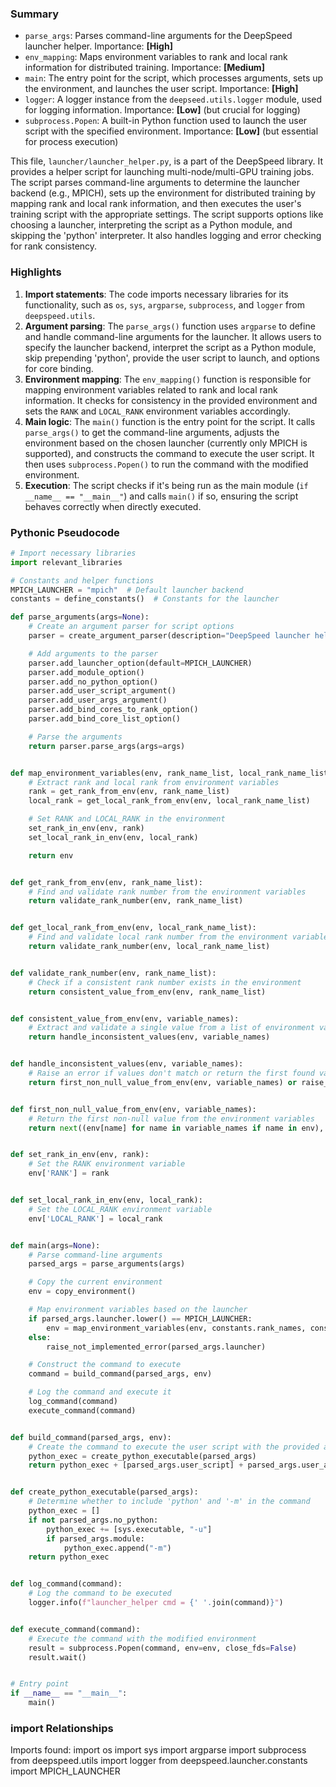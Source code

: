 

### Summary



* `parse_args`: Parses command-line arguments for the DeepSpeed launcher helper. Importance: **[High]**
* `env_mapping`: Maps environment variables to rank and local rank information for distributed training. Importance: **[Medium]**
* `main`: The entry point for the script, which processes arguments, sets up the environment, and launches the user script. Importance: **[High]**
* `logger`: A logger instance from the `deepseed.utils.logger` module, used for logging information. Importance: **[Low]** (but crucial for logging)
* `subprocess.Popen`: A built-in Python function used to launch the user script with the specified environment. Importance: **[Low]** (but essential for process execution) 

This file, `launcher/launcher_helper.py`, is a part of the DeepSpeed library. It provides a helper script for launching multi-node/multi-GPU training jobs. The script parses command-line arguments to determine the launcher backend (e.g., MPICH), sets up the environment for distributed training by mapping rank and local rank information, and then executes the user's training script with the appropriate settings. The script supports options like choosing a launcher, interpreting the script as a Python module, and skipping the 'python' interpreter. It also handles logging and error checking for rank consistency.

### Highlights



1. **Import statements**: The code imports necessary libraries for its functionality, such as `os`, `sys`, `argparse`, `subprocess`, and `logger` from `deepspeed.utils`.
2. **Argument parsing**: The `parse_args()` function uses `argparse` to define and handle command-line arguments for the launcher. It allows users to specify the launcher backend, interpret the script as a Python module, skip prepending 'python', provide the user script to launch, and options for core binding.
3. **Environment mapping**: The `env_mapping()` function is responsible for mapping environment variables related to rank and local rank information. It checks for consistency in the provided environment and sets the `RANK` and `LOCAL_RANK` environment variables accordingly.
4. **Main logic**: The `main()` function is the entry point for the script. It calls `parse_args()` to get the command-line arguments, adjusts the environment based on the chosen launcher (currently only MPICH is supported), and constructs the command to execute the user script. It then uses `subprocess.Popen()` to run the command with the modified environment.
5. **Execution**: The script checks if it's being run as the main module (`if __name__ == "__main__"`) and calls `main()` if so, ensuring the script behaves correctly when directly executed.

### Pythonic Pseudocode

```python
# Import necessary libraries
import relevant_libraries

# Constants and helper functions
MPICH_LAUNCHER = "mpich"  # Default launcher backend
constants = define_constants()  # Constants for the launcher

def parse_arguments(args=None):
    # Create an argument parser for script options
    parser = create_argument_parser(description="DeepSpeed launcher helper")

    # Add arguments to the parser
    parser.add_launcher_option(default=MPICH_LAUNCHER)
    parser.add_module_option()
    parser.add_no_python_option()
    parser.add_user_script_argument()
    parser.add_user_args_argument()
    parser.add_bind_cores_to_rank_option()
    parser.add_bind_core_list_option()

    # Parse the arguments
    return parser.parse_args(args=args)


def map_environment_variables(env, rank_name_list, local_rank_name_list):
    # Extract rank and local rank from environment variables
    rank = get_rank_from_env(env, rank_name_list)
    local_rank = get_local_rank_from_env(env, local_rank_name_list)

    # Set RANK and LOCAL_RANK in the environment
    set_rank_in_env(env, rank)
    set_local_rank_in_env(env, local_rank)

    return env


def get_rank_from_env(env, rank_name_list):
    # Find and validate rank number from the environment variables
    return validate_rank_number(env, rank_name_list)


def get_local_rank_from_env(env, local_rank_name_list):
    # Find and validate local rank number from the environment variables
    return validate_rank_number(env, local_rank_name_list)


def validate_rank_number(env, rank_name_list):
    # Check if a consistent rank number exists in the environment
    return consistent_value_from_env(env, rank_name_list)


def consistent_value_from_env(env, variable_names):
    # Extract and validate a single value from a list of environment variable names
    return handle_inconsistent_values(env, variable_names)


def handle_inconsistent_values(env, variable_names):
    # Raise an error if values don't match or return the first found value
    return first_non_null_value_from_env(env, variable_names) or raise_error_not_in_env()


def first_non_null_value_from_env(env, variable_names):
    # Return the first non-null value from the environment variables
    return next((env[name] for name in variable_names if name in env), None)


def set_rank_in_env(env, rank):
    # Set the RANK environment variable
    env['RANK'] = rank


def set_local_rank_in_env(env, local_rank):
    # Set the LOCAL_RANK environment variable
    env['LOCAL_RANK'] = local_rank


def main(args=None):
    # Parse command-line arguments
    parsed_args = parse_arguments(args)

    # Copy the current environment
    env = copy_environment()

    # Map environment variables based on the launcher
    if parsed_args.launcher.lower() == MPICH_LAUNCHER:
        env = map_environment_variables(env, constants.rank_names, constants.local_rank_names)
    else:
        raise_not_implemented_error(parsed_args.launcher)

    # Construct the command to execute
    command = build_command(parsed_args, env)

    # Log the command and execute it
    log_command(command)
    execute_command(command)


def build_command(parsed_args, env):
    # Create the command to execute the user script with the provided arguments
    python_exec = create_python_executable(parsed_args)
    return python_exec + [parsed_args.user_script] + parsed_args.user_args


def create_python_executable(parsed_args):
    # Determine whether to include 'python' and '-m' in the command
    python_exec = []
    if not parsed_args.no_python:
        python_exec += [sys.executable, "-u"]
        if parsed_args.module:
            python_exec.append("-m")
    return python_exec


def log_command(command):
    # Log the command to be executed
    logger.info(f"launcher_helper cmd = {' '.join(command)}")


def execute_command(command):
    # Execute the command with the modified environment
    result = subprocess.Popen(command, env=env, close_fds=False)
    result.wait()


# Entry point
if __name__ == "__main__":
    main()
```


### import Relationships

Imports found:
import os
import sys
import argparse
import subprocess
from deepspeed.utils import logger
from deepspeed.launcher.constants import MPICH_LAUNCHER